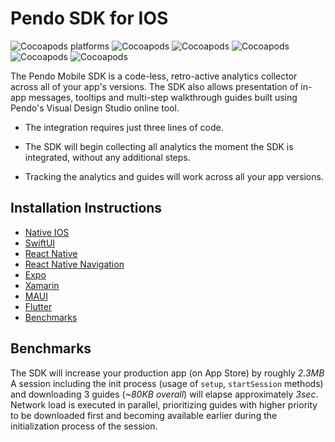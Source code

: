 # Pendo SDK for IOS 
![Cocoapods platforms](https://img.shields.io/cocoapods/p/Pendo)
![Cocoapods](https://img.shields.io/cocoapods/v/Pendo)
![Cocoapods](https://img.shields.io/badge/cocoapods-compatibale-brightgreen)
![Cocoapods](https://img.shields.io/badge/xcframework-compatibale-brightgreen)
![Cocoapods](https://img.shields.io/badge/manual%20integration-compatibale-brightgreen)
![Cocoapods](https://img.shields.io/cocoapods/l/Pendo)

The Pendo Mobile SDK is a code-less, retro-active analytics collector across all of your app's versions. The SDK also allows presentation of in-app messages, tooltips and multi-step walkthrough guides built using Pendo's Visual Design Studio online tool.

* The integration requires just three lines of code.

* The SDK will begin collecting all analytics the moment the SDK is integrated, without any additional steps.

* Tracking the analytics and guides will work across all your app versions.

## Installation Instructions 
- [Native IOS](/pnddocs/native.md)
- [SwiftUI](/pnddocs/swiftui.md)
- [React Native](/pnddocs/react_native.md)
- [React Native Navigation](/pnddocs/react_native_navigation.md)
- [Expo](/pnddocs/expo.md)
- [Xamarin](/pnddocs/xamarin.md)
- [MAUI](/pnddocs/maui.md)
- [Flutter](/pnddocs/flutter.md)
- [Benchmarks](#benchmarks_anchor)


## Benchmarks
The SDK will increase your production app (on App Store) by roughly _2.3MB_<br>
A session including the init process (usage of `setup`, `startSession` methods) and downloading 3 guides (_~80KB overall_) will elapse approximately _3sec_.<br>
Network load is executed in parallel, prioritizing guides with higher priority to be downloaded first and becoming available earlier during the initialization process of the session.

